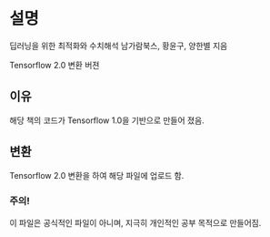 # 설명 
딥러닝을 위한 최적화와 수치해석
남가람북스, 황윤구, 양한별 지음

Tensorflow 2.0 변환 버젼

## 이유
해당 책의 코드가 Tensorflow 1.0을 기반으로 만들어 졌음.

## 변환
Tensorflow 2.0 변환을 하여 해당 파일에 업로드 함.

### 주의!
이 파일은 공식적인 파일이 아니며, 지극히 개인적인 공부 목적으로 만들어짐.

